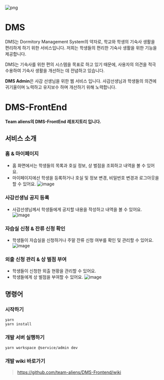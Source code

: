 ![png](https://user-images.githubusercontent.com/68860610/233824618-8b764a7f-51dc-41ca-aa84-fd9ee3b76849.png)

# DMS

DMS는 Dormitory Management System의 약자로, 학교와 학생의 기숙사 생활을 편리하게 하기 위한 서비스입니다.
저희는 학생들의 편리한 기숙사 생활을 위한 기능을 제공합니다.

DMS는 기숙사를 위한 편의 시스템을 목표로 하고 있기 때문에, 사용자의 의견을 적극 수용하여 기숙사 생활을 개선하는 데 전념하고 있습니다.

**DMS Admin**은 사감 선생님을 위한 웹 서비스 입니다. 사감선생님과 학생들의 의견에 귀기울이며 노력하고 유지보수 하며 개선하기 위해 노력합니다.

# DMS-FrontEnd

**Team aliens의 DMS-FrontEnd 레포지토리 입니다.**

## 서비스 소개
### 홈 & 마이페이지
- 홈 화면에서는 학생들의 목록과 호실 정보, 상 벌점을 조회하고 내역을 볼 수 있어요.
- 마이페이지에선 학생을 등록하거나 호실 및 정보 변경, 비밀번호 변경과 로그아웃을 할 수 있어요.
![image](https://github.com/team-aliens/DMS/assets/103497968/ea5d1f69-33c2-4bf5-b867-0708c632b54f)

### 사감선생님 공지 등록
- 사감선생님께서 학생들에게 공지할 내용을 작성하고 내역을 볼 수 있어요.
![image](https://github.com/team-aliens/DMS/assets/103497968/a9843169-3a4b-4e9d-bff7-7aa4bab28755)

### 자습실 신청 & 잔류 신청 확인
- 학생들이 자습실을 신청하거나 주말 잔류 신청 여부를 확인 및 관리할 수 있어요.
![image](https://github.com/team-aliens/DMS/assets/103497968/d4658aba-c48e-4257-87a5-c8c84891a37b)

### 외출 신청 관리 & 상 벌점 부여
- 학생들이 신청한 외출 현황을 관리할 수 있어요.
- 학생들에게 상 벌점을 부여할 수 있어요.
![image](https://github.com/team-aliens/DMS/assets/103497968/68de2fe6-5c37-4fe4-9bf3-08c06620f451)

## 명령어
### 시작하기
```
yarn
yarn install
```
### 개발 서버 실행하기
```
yarn workspace @service/admin dev
````
### 개발 wiki 바로가기
> https://github.com/team-aliens/DMS-Frontend/wiki
